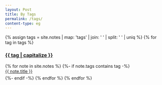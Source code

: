 ```yaml
---
layout: Post
title: By Tags
permalink: /tags/
content-type: eg
---
```


<style>
.category-content {
    padding-bottom: 0.4em;
    list-style: none;
}
</style>

<main>
    {% assign tags =  site.notes | map: 'tags' | join: ' '  | split: ' ' | uniq %}
    {% for tag in tags %}
        <a id="{{ tag }}" href="/tags/#{{ tag }}">
            <h3>{{ tag | capitalize }}</h3>
        </a>
        {% for note in site.notes %}
            {%- if note.tags contains tag -%}
                <li class="category-content">
                    <a href="{{note.url}}">{{ note.title }}</a>
                </li>
            {%- endif -%}
        {% endfor %}
    {% endfor %}
</main>
